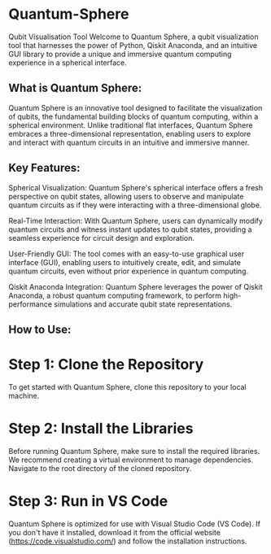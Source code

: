 # Quantum-Sphere
Qubit Visualisation Tool
Welcome to Quantum Sphere, a qubit visualization tool that harnesses the power of Python, Qiskit Anaconda, and an intuitive GUI library to provide a unique and immersive quantum computing experience in a spherical interface.

## What is Quantum Sphere:

Quantum Sphere is an innovative tool designed to facilitate the visualization of qubits, the fundamental building blocks of quantum computing, within a spherical environment. Unlike traditional flat interfaces, Quantum Sphere embraces a three-dimensional representation, enabling users to explore and interact with quantum circuits in an intuitive and immersive manner.

## Key Features:

Spherical Visualization: Quantum Sphere's spherical interface offers a fresh perspective on qubit states, allowing users to observe and manipulate quantum circuits as if they were interacting with a three-dimensional globe.

Real-Time Interaction: With Quantum Sphere, users can dynamically modify quantum circuits and witness instant updates to qubit states, providing a seamless experience for circuit design and exploration.

User-Friendly GUI: The tool comes with an easy-to-use graphical user interface (GUI), enabling users to intuitively create, edit, and simulate quantum circuits, even without prior experience in quantum computing.

Qiskit Anaconda Integration: Quantum Sphere leverages the power of Qiskit Anaconda, a robust quantum computing framework, to perform high-performance simulations and accurate qubit state representations.

## How to Use:

# Step 1: Clone the Repository
To get started with Quantum Sphere, clone this repository to your local machine.

# Step 2: Install the Libraries
Before running Quantum Sphere, make sure to install the required libraries. We recommend creating a virtual environment to manage dependencies. Navigate to the root directory of the cloned repository.

# Step 3: Run in VS Code
Quantum Sphere is optimized for use with Visual Studio Code (VS Code). If you don't have it installed, download it from the official website (https://code.visualstudio.com/) and follow the installation instructions.
